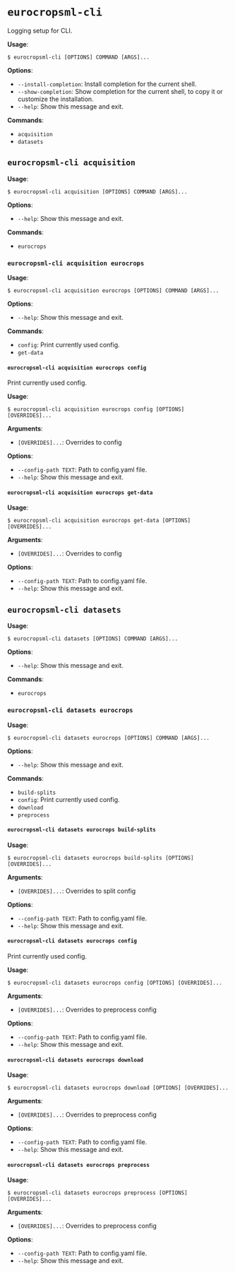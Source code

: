 # `eurocropsml-cli`

Logging setup for CLI.

**Usage**:

```console
$ eurocropsml-cli [OPTIONS] COMMAND [ARGS]...
```

**Options**:

* `--install-completion`: Install completion for the current shell.
* `--show-completion`: Show completion for the current shell, to copy it or customize the installation.
* `--help`: Show this message and exit.

**Commands**:

* `acquisition`
* `datasets`

## `eurocropsml-cli acquisition`

**Usage**:

```console
$ eurocropsml-cli acquisition [OPTIONS] COMMAND [ARGS]...
```

**Options**:

* `--help`: Show this message and exit.

**Commands**:

* `eurocrops`

### `eurocropsml-cli acquisition eurocrops`

**Usage**:

```console
$ eurocropsml-cli acquisition eurocrops [OPTIONS] COMMAND [ARGS]...
```

**Options**:

* `--help`: Show this message and exit.

**Commands**:

* `config`: Print currently used config.
* `get-data`

#### `eurocropsml-cli acquisition eurocrops config`

Print currently used config.

**Usage**:

```console
$ eurocropsml-cli acquisition eurocrops config [OPTIONS] [OVERRIDES]...
```

**Arguments**:

* `[OVERRIDES]...`: Overrides to config

**Options**:

* `--config-path TEXT`: Path to config.yaml file.
* `--help`: Show this message and exit.

#### `eurocropsml-cli acquisition eurocrops get-data`

**Usage**:

```console
$ eurocropsml-cli acquisition eurocrops get-data [OPTIONS] [OVERRIDES]...
```

**Arguments**:

* `[OVERRIDES]...`: Overrides to config

**Options**:

* `--config-path TEXT`: Path to config.yaml file.
* `--help`: Show this message and exit.

## `eurocropsml-cli datasets`

**Usage**:

```console
$ eurocropsml-cli datasets [OPTIONS] COMMAND [ARGS]...
```

**Options**:

* `--help`: Show this message and exit.

**Commands**:

* `eurocrops`

### `eurocropsml-cli datasets eurocrops`

**Usage**:

```console
$ eurocropsml-cli datasets eurocrops [OPTIONS] COMMAND [ARGS]...
```

**Options**:

* `--help`: Show this message and exit.

**Commands**:

* `build-splits`
* `config`: Print currently used config.
* `download`
* `preprocess`

#### `eurocropsml-cli datasets eurocrops build-splits`

**Usage**:

```console
$ eurocropsml-cli datasets eurocrops build-splits [OPTIONS] [OVERRIDES]...
```

**Arguments**:

* `[OVERRIDES]...`: Overrides to split config

**Options**:

* `--config-path TEXT`: Path to config.yaml file.
* `--help`: Show this message and exit.

#### `eurocropsml-cli datasets eurocrops config`

Print currently used config.

**Usage**:

```console
$ eurocropsml-cli datasets eurocrops config [OPTIONS] [OVERRIDES]...
```

**Arguments**:

* `[OVERRIDES]...`: Overrides to preprocess config

**Options**:

* `--config-path TEXT`: Path to config.yaml file.
* `--help`: Show this message and exit.

#### `eurocropsml-cli datasets eurocrops download`

**Usage**:

```console
$ eurocropsml-cli datasets eurocrops download [OPTIONS] [OVERRIDES]...
```

**Arguments**:

* `[OVERRIDES]...`: Overrides to preprocess config

**Options**:

* `--config-path TEXT`: Path to config.yaml file.
* `--help`: Show this message and exit.

#### `eurocropsml-cli datasets eurocrops preprocess`

**Usage**:

```console
$ eurocropsml-cli datasets eurocrops preprocess [OPTIONS] [OVERRIDES]...
```

**Arguments**:

* `[OVERRIDES]...`: Overrides to preprocess config

**Options**:

* `--config-path TEXT`: Path to config.yaml file.
* `--help`: Show this message and exit.

